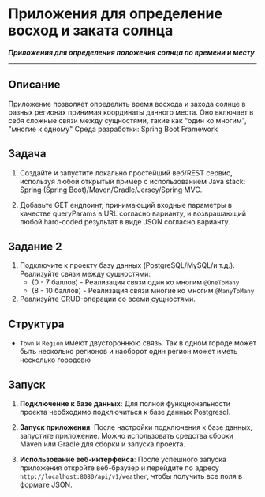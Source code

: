 # Приложения для определение восход и заката солнца
**_Приложения для определения положения солнца по времени и месту_**
*** 
## Описание
Приложение позволяет определить время восхода и захода солнце в разных регионах принимая координаты данного места.
Оно включает в себя сложные связи между сущностями, такие как "один ко многим", "многие к одному"
Среда разработки: Spring Boot Framework
## Задача
1. Создайте и запустите локально простейший веб/REST сервис, используя любой открытый пример с использованием Java stack: Spring (Spring Boot)/Maven/Gradle/Jersey/Spring MVC.

2. Добавьте GET ендпоинт, принимающий входные параметры в качестве queryParams в URL согласно варианту, и возвращающий любой hard-coded результат в виде JSON согласно варианту.

## Задание 2
1. Подключите к проекту базу данных (PostgreSQL/MySQL/и т.д.). Реализуйте связи между сущностями:
    - (0 - 7 баллов) - Реализация связи один ко многим `@OneToMany`
    - (8 - 10 баллов) - Реализация связи многие ко многим `@ManyToMany`
2. Реализуйте CRUD-операции со всеми сущностями.

## Структура

- `Town` и `Region` имеют двустороннюю связь. Так в одном городе может быть несколько регионов и наоборот один регион может иметь несколько городовю

## Запуск
1. **Подключение к базе данных**: Для полной функциональности проекта необходимо подключиться к базе данных Postgresql.

2. **Запуск приложения**: После настройки подключения к базе данных, запустите приложение. Можно использовать средства сборки Maven или Gradle для сборки и запуска проекта.

3. **Использование веб-интерфейса**: После успешного запуска приложения откройте веб-браузер и перейдите по адресу `http://localhost:8080/api/v1/weather`, чтобы получить все поля в формате JSON.
